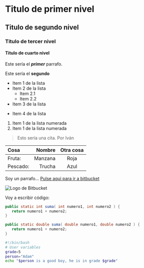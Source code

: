 # Titulo de primer nivel

## Titulo de segundo nivel

### Titulo de tercer nivel

#### Titulo de cuarto nivel

Este sería el ***primer*** parrafo.

Este sería el __segundo__ 

- Item 1 de la lista
- Item 2 de la lista
    - Item 2.1
    - Item 2.2
- Item 3 de la lista
* Item 4 de la lista

1. Item 1 de la lista numerada
2. Item 1 de la lista numerada

> Esto sería una cita. Por Iván

| Cosa     | Nombre  | Otra cosa |
| :----    | ----:   | :---:     |
| Fruta:   | Manzana | Roja      |
| Pescado: | Trucha  | Azul      |

Soy un parrafo... [Pulse aqui para ir a bitbucket](https://bitbucket.org/)

![Logo de Bitbucket](https://encrypted-tbn0.gstatic.com/images?q=tbn:ANd9GcR9es-6lHllaI9lAwhaRxy1uBHEo5-RT32f0g&usqp=CAU)

Voy a escribir código:

```java
public static int suma( int numero1, int numero2 ) {
   return numero1 + numero2;
}

public static double suma( double numero1, double numero2 ) {
   return numero1 + numero2;
}
```

```bash
#!/bin/bash
# User variables
grade=5
person="Adam"
echo "$person is a good boy, he is in grade $grade"
```